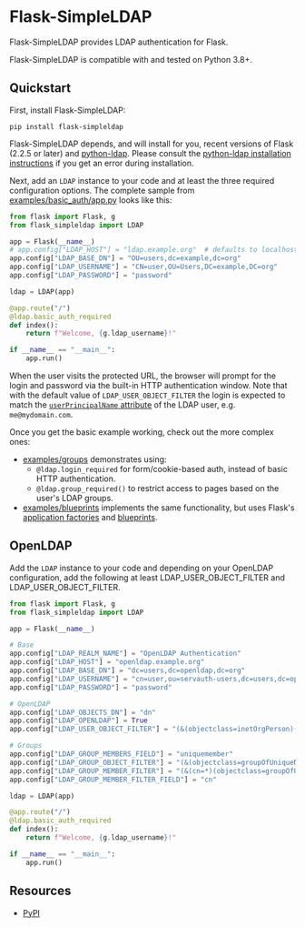 # Flask-SimpleLDAP
Flask-SimpleLDAP provides LDAP authentication for Flask.

Flask-SimpleLDAP is compatible with and tested on Python 3.8+.

## Quickstart
First, install Flask-SimpleLDAP:

```shell
pip install flask-simpleldap
```


Flask-SimpleLDAP depends, and will install for you, recent versions of Flask
(2.2.5 or later) and [python-ldap](https://python-ldap.org/).
Please consult the [python-ldap installation instructions](https://www.python-ldap.org/en/latest/installing.html) if you get an error during installation.

Next, add an `LDAP` instance to your code and at least the three
required configuration options. The complete sample from
[examples/basic_auth/app.py](examples/basic_auth/app.py) looks like this:

```python
from flask import Flask, g
from flask_simpleldap import LDAP

app = Flask(__name__)
# app.config["LDAP_HOST"] = "ldap.example.org"  # defaults to localhost
app.config["LDAP_BASE_DN"] = "OU=users,dc=example,dc=org"
app.config["LDAP_USERNAME"] = "CN=user,OU=Users,DC=example,DC=org"
app.config["LDAP_PASSWORD"] = "password"

ldap = LDAP(app)

@app.route("/")
@ldap.basic_auth_required
def index():
    return f"Welcome, {g.ldap_username}!"

if __name__ == "__main__":
    app.run()
```

When the user visits the protected URL, the browser will prompt for the
login and password via the built-in HTTP authentication window. Note that
with the default value of `LDAP_USER_OBJECT_FILTER` the login is expected
to match the [`userPrincipalName` attribute](https://ldapwiki.com/wiki/UserPrincipalName)
of the LDAP user, e.g. `me@mydomain.com`.

Once you get the basic example working, check out the more complex ones:

- [examples/groups](examples/groups) demonstrates using:
  - `@ldap.login_required` for form/cookie-based auth, instead of basic HTTP authentication.
  - `@ldap.group_required()` to restrict access to pages based on the user's LDAP groups.
- [examples/blueprints](examples/blueprints) implements the same functionality, but uses Flask's
[application factories](https://flask.palletsprojects.com/en/3.0.x/patterns/appfactories/)
and [blueprints](https://flask.palletsprojects.com/en/3.0.x/blueprints/).


OpenLDAP
--------

Add the `LDAP` instance to your code and depending on your OpenLDAP
configuration, add the following at least LDAP_USER_OBJECT_FILTER and
LDAP_USER_OBJECT_FILTER.

```python
from flask import Flask, g
from flask_simpleldap import LDAP

app = Flask(__name__)

# Base
app.config["LDAP_REALM_NAME"] = "OpenLDAP Authentication"
app.config["LDAP_HOST"] = "openldap.example.org"
app.config["LDAP_BASE_DN"] = "dc=users,dc=openldap,dc=org"
app.config["LDAP_USERNAME"] = "cn=user,ou=servauth-users,dc=users,dc=openldap,dc=org"
app.config["LDAP_PASSWORD"] = "password"

# OpenLDAP
app.config["LDAP_OBJECTS_DN"] = "dn"
app.config["LDAP_OPENLDAP"] = True
app.config["LDAP_USER_OBJECT_FILTER"] = "(&(objectclass=inetOrgPerson)(uid=%s))"

# Groups
app.config["LDAP_GROUP_MEMBERS_FIELD"] = "uniquemember"
app.config["LDAP_GROUP_OBJECT_FILTER"] = "(&(objectclass=groupOfUniqueNames)(cn=%s))"
app.config["LDAP_GROUP_MEMBER_FILTER"] = "(&(cn=*)(objectclass=groupOfUniqueNames)(uniquemember=%s))"
app.config["LDAP_GROUP_MEMBER_FILTER_FIELD"] = "cn"

ldap = LDAP(app)

@app.route("/")
@ldap.basic_auth_required
def index():
    return f"Welcome, {g.ldap_username}!"

if __name__ == "__main__":
    app.run()
```

## Resources

- [PyPI](https://pypi.python.org/pypi/Flask-SimpleLDAP)
